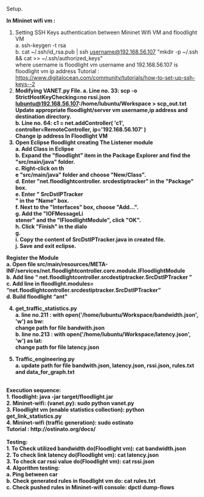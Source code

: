 Setup.
 
<b>In Mininet wifi vm :</b>
1.	Setting SSH Keys authentication between Mininet Wifi VM and floodlight VM<br />
  a.	ssh-keygen -t rsa<br />
  b.	cat ~/.ssh/id_rsa.pub | ssh username@192.168.56.107 "mkdir -p ~/.ssh && cat >>  ~/.ssh/authorized_keys"<br />
</t>where username is floodlight vm username and 192.168.56.107 is floodlight vm ip address
Tutorial : https://www.digitalocean.com/community/tutorials/how-to-set-up-ssh-keys--2
2.	<b>Modifying VANET.py File.<b>
  a.	Line no. 33: scp -o StrictHostKeyChecking=no rssi.json lubuntu@192.168.56.107:/home/lubuntu/Workspace > scp_out.txt<br />
Update appropriate floodlight/server vm username,ip address and destination directory.<br />
  b.	Line no. 64: c1 = net.addController( 'c1', controller=RemoteController, ip='192.168.56.107' )<br />
  <b>Change ip address In Floodlight VM</b><br />
3.	Open Eclipse floodlight creating The Listener module<br />
  a.	Add Class in Eclipse<br />
  b.	Expand the "floodlight" item in the Package Explorer and find the "src/main/java" folder.<br />
  c.	Right-click on th<br />e "src/main/java" folder and choose "New/Class".<br />
  d.	Enter "net.floodlightcontroller. srcdestiptracker" in the "Package" box.<br />
  e.	Enter " SrcDstIPTracker<br />" in the "Name" box.<br />
  f.	Next to the "Interfaces" box, choose "Add...".<br />
  g.	Add the "IOFMessageLi<br />stener" and the "IFloodlightModule", click "OK".<br />
  h.	Click "Finish" in the dialo<br />g.<br />
  i.	Copy the content of SrcDstIPTracker.java in created file.<br />
  j.	Save and exit eclipse.<br />

<b>Register the Module</b><br />
  a.	Open file src/main/resources/META-INF/services/net.floodlightcontroller.core.module.IFloodlightModule<br />
  b.	Add line “ net.floodlightcontroller.srcdestiptracker.SrcDstIPTracker ”<br />
  c.	Add line in floodlight.modules= “net.floodlightcontroller.srcdestiptracker.SrcDstIPTracker”<br />
  d.	Build floodlight “ant”<br />

4.	<b>get_traffic_statistics.py</b><br />
  a.	line no.211 :   with open('/home/lubuntu/Workspace/bandwidth.json', 'w') as bw:<br />
change path for file bandwith.json<br />
  b.	line no.213 :   with open('/home/lubuntu/Workspace/latency.json', 'w') as lat:<br />
change path for file latency.json<br />

5.	<b>Traffic_engineering.py</b><br />
  a.	update path for file bandwith.json, latency.json, rssi.json, rules.txt and data_for_graph.txt<br />
<br />
<b>Execution sequence:</b><br />
1.	floodlight: java -jar target/floodlight.jar<br />
2.	Mininet-wifi: (vanet.py): sudo python vanet.py<br />
3.	Floodlight vm (enable statistics collection): python get_link_statistics.py<br />
4.	Mininet-wifi (traffic generation): sudo ostinato<br />
Tutorial : http://ostinato.org/docs/ <br />
<br />
<b>Testing:</b><br />
1.	To Check utilized bandwidth do(Floodlight vm): cat bandwidth.json<br />
2.	To check link latency do(Floodlight vm): cat latency.json<br />
3.	To check car rssi value do(Floodlight vm): cat rssi.json<br />
4.	Algorithm testing:<br />
  a.	Ping between car<br /> 
  b.	Check generated rules in floodlight vm do: cat rules.txt<br />
  c.	Check pushed rules in Mininet-wifi console: dpctl dump-flows<br />

